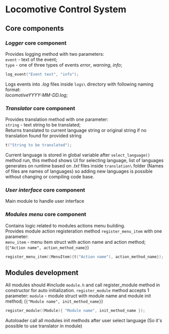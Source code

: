 # Locomotive Control System

## Core components

### _Logger_ core component

Provides logging method with two parameters:  
`event` - text of the event;  
`type` - one of three types of events _error_, _warning_, _info_;  
```c++
log_event("Event text", "info");
```
Logs events into _.log_ files inside `logs\` directory with following naming format:  
_locomotiveYYYY-MM-DD.log_;

### _Translator_ core component

Provides translation method with one parameter:  
`string` - text string to be translated;  
Returns translated to current language string or original string if no translation found for provided 
string
```c++
t("String to be translated");
```
Current language is stored in global variable after `select_language()` method run, this method
shows UI for selecting language, list of languages generates on runtime based on _.txt_ files inside
`translation\` folder (Names of files are names of languages) so adding new languages is possible without
changing or compiling code base.

### _User interface_ core component

Main module to handle user interface

### _Modules menu_ core component

Contains logic related to modules actions menu building.  
Provides module action registeration method `register_menu_item` with one parameter:  
`menu_item` - menu item struct with action name and action method; (`{"Action name", action_method_name}`)
```c++
register_menu_item((MenuItem){t("Action name"), action_method_name});
```

## Modules development

All modules should #include `module.h` and call register_module method in constructor for 
auto initialization. `register_module` method accepts 1 parameter:
`module` - module struct with module name and module init method; (`{"Module name", init_method_name}`)
```c++
register_module((Module){ "Module name", init_method_name });
```
Autoloader call all modules init methods after user select language (So it's possible to use translator in module)
